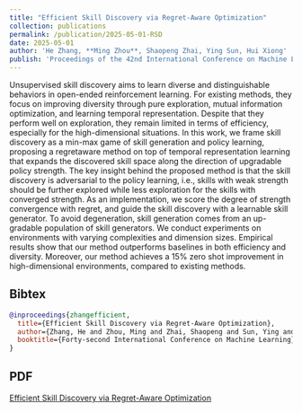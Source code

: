 ```yaml
---
title: "Efficient Skill Discovery via Regret-Aware Optimization"
collection: publications
permalink: /publication/2025-05-01-RSD
date: 2025-05-01
author: 'He Zhang, **Ming Zhou**, Shaopeng Zhai, Ying Sun, Hui Xiong'
publish: 'Proceedings of the 42nd International Conference on Machine Learning'
---
```



Unsupervised skill discovery aims to learn diverse and distinguishable behaviors in open-ended reinforcement learning. For existing methods, they focus on improving diversity through pure exploration, mutual information optimization,
and learning temporal representation. Despite that they perform well on exploration, they remain limited in terms of efficiency, especially for the high-dimensional situations.
In this work, we frame skill discovery as a min-max game of skill generation and policy learning, proposing a regretaware method on top of temporal representation learning that expands the discovered skill space along the direction of upgradable policy strength.
The key insight behind the proposed method is that the skill discovery is adversarial to the policy learning, i.e., skills with weak strength should be further explored while less exploration for the skills with converged strength.
As an implementation, we score the degree of strength convergence with regret, and guide the skill discovery with a learnable skill generator. To avoid degeneration, skill generation comes from an up-gradable population of skill generators.
We conduct experiments on environments with varying complexities and dimension sizes. Empirical results show that our method outperforms baselines in both efficiency and diversity.
Moreover, our method achieves a 15% zero shot improvement in high-dimensional environments, compared to existing methods.

## Bibtex

```bibtex
@inproceedings{zhangefficient,
  title={Efficient Skill Discovery via Regret-Aware Optimization},
  author={Zhang, He and Zhou, Ming and Zhai, Shaopeng and Sun, Ying and Xiong, Hui},
  booktitle={Forty-second International Conference on Machine Learning}
}
```

## PDF

<a href="/files/RSD.pdf" target="_blank">Efficient Skill Discovery via Regret-Aware Optimization</a>
